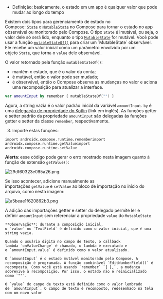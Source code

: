 - Definição: basicamente, o estado em um app é qualquer valor que pode mudar ao longo do tempo

Existem dois tipos para gerenciamento de estado no Compose: [`State`](https://developer.android.com/reference/kotlin/androidx/compose/runtime/State?hl=pt-br) e [`MutableState`](https://developer.android.com/reference/kotlin/androidx/compose/runtime/MutableState?hl=pt-br) no Compose para tornar o estado no app observável ou monitorado pelo Compose. O tipo `State` é imutável, ou seja, o valor dele só será lido, enquanto o tipo [`MutableState`](https://developer.android.com/reference/kotlin/androidx/compose/runtime/MutableState?hl=pt-br) for mutável. Você pode usar a função [`mutableStateOf()`](https://developer.android.com/reference/kotlin/androidx/compose/runtime/package-summary?hl=pt-br#mutableStateOf(kotlin.Any,androidx.compose.runtime.SnapshotMutationPolicy)) para criar um `MutableState` observável. Ele recebe um valor inicial como um parâmetro envolvido por um objeto `State`, que torna o `value` dele observável.

O valor retornado pela função `mutableStateOf()`:

- mantém o estado, que é o valor da conta;
- é mutável, então o valor pode ser mudado;
- é observável, então o Compose observa as mudanças no valor e aciona uma recomposição para atualizar a interface.

```Kotlin
var amountInput by remember { mutableStateOf("") }
```

Agora, a string vazia é o valor padrão inicial da variável `amountInput`. `by` é uma [delegação de propriedade do Kotlin](https://kotlinlang.org/docs/delegated-properties.html) (link em inglês). As funções getter e setter padrão da propriedade `amountInput` são delegadas às funções getter e setter da classe `remember`, respectivamente.

3. Importe estas funções:

```
import androidx.compose.runtime.rememberimport androidx.compose.runtime.getValueimport androidx.compose.runtime.setValue
```

**Alerta**: esse código pode gerar o erro mostrado nesta imagem quanto à função de extensão `getValue()`:

![29df60323e085a26.png](https://developer.android.com/static/codelabs/basic-android-kotlin-compose-using-state/img/29df60323e085a26.png?hl=pt-br)

Se isso acontecer, adicione manualmente as importações `getValue` e `setValue` ao bloco de importação no início do arquivo, como nesta imagem:

![a5beae1f620862b3.png](https://developer.android.com/static/codelabs/basic-android-kotlin-compose-using-state/img/a5beae1f620862b3.png?hl=pt-br)

A adição das importações getter e setter do delegado permite ler e definir `amountInput` sem referenciar a propriedade `value` do `MutableState`

```
**Observação**: durante a composição inicial, o `value` no `TextField` é definido como o valor inicial, que é uma string vazia.

Quando o usuário digita no campo de texto, o callback lambda `onValueChange` é chamado, o lambda é executado e o `amountInput.value` é definido como o valor atualizado.

O `amountInput` é o estado mutável monitorado pelo Compose. A recomposição é programada. A função combinável `EditNumberField()` é recomposta. Como você está usando `remember` `{ },`, a mudança sobrevive à recomposição. Por isso, o estado não é reinicializado como `""`.

O `value` do campo de texto está definido como o valor lembrado de `amountInput`. O campo de texto é recomposto, redesenhado na tela com um novo valor
```
